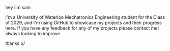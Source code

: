 hey i'm sam

I'm a University of Waterloo Mechatronics Engineering student for the Class of 2029, and I'm using GitHub to showcase my projects and their progress here. 
If you have any feedback for any of my projects please contact me! always looking to improve 


thanks o/ 




<!---
marmaladebutcher/marmaladebutcher is a ✨ special ✨ repository because its `README.md` (this file) appears on your GitHub profile.
You can click the Preview link to take a look at your changes.
--->
